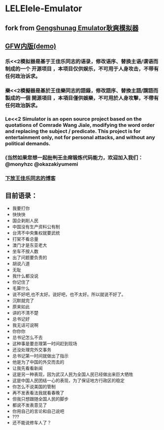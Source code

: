 # LELElele-Emulator

## fork from [Gengshunag Emulator耿爽模拟器](https://github.com/gengshuang1/gengshuang1.github.io)

## [GFW内版(demo)](https://mnis.gitee.io/le)

### 乐<<2模拟器是基于王佳乐同志的语录，修改语序、替换主语/谓语而制成的一个 开源项目 ，本项目仅供娱乐，不可用于人身攻击，不带有任何政治诉求。

### 樂<<2模擬器是基於王佳樂同志的語錄，修改語序、替換主語/謂語而製成的一個 開源項目 ，本項目僅供娛樂，不可用於人身攻擊，不帶有任何政治訴求。

### Le<<2 Simulator is an open source project based on the quotations of Comrade Wang Jiale, modifying the word order and replacing the subject / predicate. This project is for entertainment only, not for personal attacks, and without any political demands.

### (当然如果您想一起~~批判王主席~~锻炼代码能力，欢迎加入我们： @monyhzc @okazakiyumemi

###  [下放王佳乐同志的博客](https://blog.csdn.net/LELElele01)

## 目前语录：

- 我要打你
- 快快快
- 国企剥削人民
- 中国没有生产资料公有制
- 台湾不中央集权就要武统
- 打架不看总量
- 澳门才是东亚老大
- 坐车不按人数
- 出了问题要负责的
- 胡说八道
- 无耻
- 我什么都没说
- 你记住了
- 毛算什么
- 说不好吧,也不太好。说好吧，也不太好。所以就说不好了。
- 沉默就完了
- 原来如此
- 讲的不清不楚
- 总书记好
- 我无话可说啊
- 你你你
- 总书记怎么不去
- 这种事是要总理第一时间赶到现场
- 还没处理完外交事务
- 总书记第一时间就做出了指示
- 他是为了中国的外交而去的
- 让我先看看新闻
- 这是另一种表现，因为武汉人民为全国人民已经做出来巨大牺牲
- 这是中国人民团结一心的表现，为了保证地方行政区的稳定
- 你怎么不说美国的管制
- 再不发表看法我就看春晚了
- 但我只想跟随全国人民的脚步
- 都说不发表意见了
- 你用自己的言论和自己说吧
- ???
- 还不能说修车人了？
